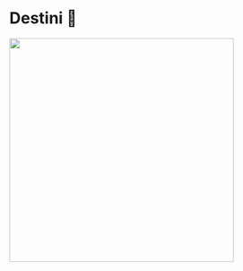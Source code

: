 
# Destini 🤔


<img src = "https://github.com/meliodas-0/destini/blob/master/destini.gif" width = "400">


